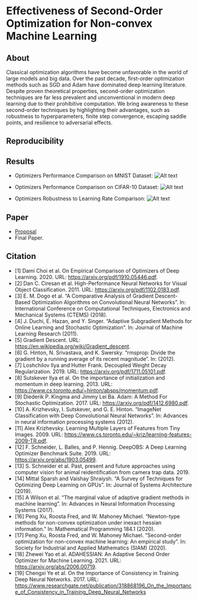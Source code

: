 # Effectiveness of Second-Order Optimization for Non-convex Machine Learning

## About
Classical optimization algorithms have become unfavorable in the world of large models and big data. Over the past decade, first-order optimization methods such as SGD and Adam have dominated deep learning literature. Despite proven theoretical properties, second-order optimization techniques are far less prevalent and unconventional in modern deep learning due to their prohibitive computation. We bring awareness to these second-order techniques by highlighting their advantages, such as robustness to hyperparameters, finite step convergence, escaping saddle points, and resilience to adversarial effects.

## Reproducibility


## Results
- Optimizers Performance Comparison on MNIST Dataset:
![Alt text](https://github.com/mnguyen0226/soo_non_convex_ml/blob/main/docs/results/Optimizers%20Performance%20Comparison%20on%20MNIST%20Datset.png)

- Optimizers Performance Comparison on CIFAR-10 Dataset:
![Alt text](https://github.com/mnguyen0226/soo_non_convex_ml/blob/main/docs/results/Optimizers%20Performance%20Comparison%20on%20CIFAR-10%20Dataset.png)

- Optimizers Robustness to Learning Rate Comparison:
![Alt text](https://github.com/mnguyen0226/soo_non_convex_ml/blob/main/docs/results/Optimizers%20Robustness%20to%20Learning%20Rate%20Comparison.png)






## Paper
- [Proposal](https://github.com/mnguyen0226/soo_non_convex_ml/tree/main/docs/Proposal)
- Final Paper.

## Citation
- [1] Dami Choi et al. On Empirical Comparison of Optimizers of Deep Learning. 2020. URL: https://arxiv.org/pdf/1910.05446.pdf.
- [2] Dan C. Ciresan et al. High-Performance Neural Networks for Visual Object Classification. 2011. URL: https://arxiv.org/pdf/1102.0183.pdf.
- [3] E. M. Dogo et al. “A Comparative Analysis of Gradient Descent-Based Optimization Algorithms on Convolutional Neural Networks”. In: International Conference on Computational Techniques, Electronics and Mechanical Systems (CTEMS) (2018).
- [4] J. Duchi, E. Hazan, and Y. Singer. “Adaptive Subgradient Methods for Online Learning and Stochastic Optimization”. In: Journal of Machine Learning Research (2011).
- [5] Gradient Descent. URL: https://en.wikipedia.org/wiki/Gradient_descent.
- [6] G. Hinton, N. Srivastava, and K. Swersky. “rmsprop: Divide the gradient by a running average of its recent magnitude”. In: (2012).
- [7] Loshchilov Ilya and Hutter Frank. Decoupled Weight Decay Regularization. 2019. URL: https://arxiv.org/pdf/1711.05101.pdf.
- [8] Sutskever Ilya et al. On the importance of initialization and momentum in deep learning. 2013. URL: https://www.cs.toronto.edu/~hinton/absps/momentum.pdf.
- [9] Diederik P. Kingma and Jimmy Lei Ba. Adam: A Method For Stochastic Optimization. 2017. URL: https://arxiv.org/pdf/1412.6980.pdf.
- [10] A. Krizhevsky, I. Sutskever, and G. E. Hinton. “ImageNet Classification with Deep Convolutional Neural Networks”. In: Advances in neural information processing systems (2012).
- [11] Alex Krizhevsky. Learning Multiple Layers of Features from Tiny Images. 2009. URL: https://www.cs.toronto.edu/~kriz/learning-features-2009-TR.pdf.
- [12] F. Schneider, L. Balles, and P. Hennig. DeepOBS: A Deep Learning Optimizer Benchmark Suite. 2019. URL: https://arxiv.org/abs/1903.05499.
- [13] S. Schneider et al. Past, present and future approaches using computer vision for animal reidentification from camera trap data. 2019.
- [14] Mittal Sparsh and Vaishay Shraiysh. “A Survey of Techniques for Optimizing Deep Learning on GPUs”. In: Journal of Systems Architecture (2019).
- [15] A Wilson et al. “The marginal value of adaptive gradient methods in machine learning”. In: Advances in Neural Information Processing Systems (2017).
- [16] Peng Xu, Roosta Fred, and W. Mahoney Michael. “Newton-type methods for non-convex optimization under inexact hessian information.” In: Mathematical Programming 184.1 (2020).
- [17] Peng Xu, Roosta Fred, and W. Mahoney Michael. “Second-order optimization for non-convex machine learning: An empirical study”. In: Society for Industrial and Applied Mathematics (SIAM) (2020).
- [18] Zhewei Yao et al. ADAHESSIAN: An Adaptive Second Order Optimizer for Machine Learning. 2021. URL: https://arxiv.org/abs/2006.00719.
- [19] Chengxi Ye et al. On the Importance of Consistency in Training Deep Neural Networks. 2017. URL: https://www.researchgate.net/publication/318868196_On_the_Importance_of_Consistency_in_Training_Deep_Neural_Networks
